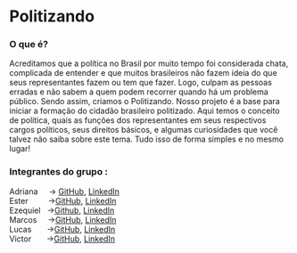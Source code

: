# Politizando

### O que é?
<p>Acreditamos que a política no Brasil por muito tempo foi considerada chata, complicada de entender e que muitos brasileiros não fazem ideia do que seus representantes fazem ou tem que fazer. Logo, culpam as pessoas erradas e não sabem a quem podem recorrer quando há um problema público. Sendo assim, criamos o Politizando. Nosso projeto é a base para iniciar a formação do cidadão brasileiro politizado. Aqui temos o conceito de política, quais as funções dos representantes em seus respectivos cargos políticos, seus direitos básicos, e algumas curiosidades que você talvez não saiba sobre este tema. Tudo isso de forma simples e no mesmo lugar!</p>

### Integrantes  do grupo :

Adriana  _&nbsp;_  _&nbsp;_  -> [GitHub](https://github.com/AdrianaQMelo), [LinkedIn](https://www.linkedin.com/in/adrianaqmelo/)<br/>
Ester  _&nbsp;_  _&nbsp;_   _&nbsp;_  _&nbsp;_     ->[GitHub](https://github.com/ester346), [LinkedIn](https://www.linkedin.com/in/estercsoliveira/)<br/>
Ezequiel  _&nbsp;_  ->[Github](https://github.com/Ezequie1), [LinkedIn](https://www.linkedin.com/in/ezequielamoura/)<br/>
Marcos   _&nbsp;_  _&nbsp;_  ->[GitHub](https://github.com/Eu-O-Marcos), [LinkedIn](https://www.linkedin.com/in/oi-eu-sou-o-marcos/)<br/>
Lucas  _&nbsp;_  _&nbsp;_  _&nbsp;_    ->[GitHub](https://github.com/Lucas-Santos-Da-Silva), [LinkedIn](https://www.linkedin.com/in/lucas-santos-da-silva-7445b5210/)  <br/>
Victor  _&nbsp;_  _&nbsp;_  _&nbsp;_  ->[GitHub](https://github.com/Victor-Manoel-Public), [LinkedIn](https://www.linkedin.com/in/victor-manoel-da-silva/)<br/>
